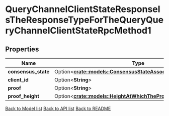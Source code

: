 # QueryChannelClientStateResponseIsTheResponseTypeForTheQueryQueryChannelClientStateRpcMethod1

## Properties

Name | Type | Description | Notes
------------ | ------------- | ------------- | -------------
**consensus_state** | Option<[**crate::models::ConsensusStateAssociatedWithTheChannel**](consensus_state_associated_with_the_channel.md)> |  | [optional]
**client_id** | Option<**String**> |  | [optional]
**proof** | Option<**String**> |  | [optional]
**proof_height** | Option<[**crate::models::HeightAtWhichTheProofWasRetrieved**](height_at_which_the_proof_was_retrieved.md)> |  | [optional]

[Back to Model list](../README.md#documentation-for-models) [Back to API list](../README.md#documentation-for-api-endpoints) [Back to README](../README.md)



